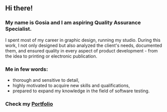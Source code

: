## Hi there!
### My name is Gosia and I am aspiring Quality Assurance Specialist.
I spent most of my career in graphic design, running my studio. During this work, I not only designed but also analyzed the client's needs, documented them, and ensured quality in every aspect of product development - from the idea to printing or electronic publication. </br>
### Me in few words: 
 - thorough and sensitive to detail,</br>
 - highly motivated to acquire new skills and qualifications,</br>
 - prepared to expand my knowledge in the field of software testing.
### Check my [Portfolio](https://github.com/malgorzataprasolek/portfolio)
